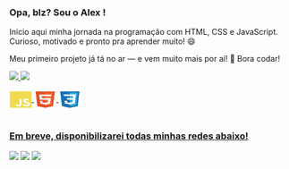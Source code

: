 ### Opa, blz? Sou o Alex !
Inicio aqui minha jornada na programação com HTML, CSS e JavaScript.
Curioso, motivado e pronto pra aprender muito! 😄

Meu primeiro projeto já tá no ar — e vem muito mais por aí! 🚀
Bora codar!

<div>
   <a href="https://github.com/Cordobaalex">
   <img height="180em" src="https://github-readme-stats.vercel.app/api?username=Cordobaalex&show_icons=true&theme=tokyonight&include_all_commits=true&count_private=true"/>
   <img height="180em" src="https://github-readme-stats.vercel.app/api/top-langs/?username=Cordobaalex&layout=compact&langs_count=6&theme=tokyonight"/>
</div>
    
<div style="display: inline_block"><br>
  <img align="center" alt="Js" height="30" width="40" src="https://raw.githubusercontent.com/devicons/devicon/master/icons/javascript/javascript-plain.svg">
  <img align="center" alt="HTML" height="30" width="40" src="https://raw.githubusercontent.com/devicons/devicon/master/icons/html5/html5-original.svg">
  <img align="center" alt="CSS" height="30" width="40" src="https://raw.githubusercontent.com/devicons/devicon/master/icons/css3/css3-original.svg">
</div>
 
<br>
 
### Em breve, disponibilizarei todas minhas redes abaixo!
 
<div> 
  <a href="https://instagram.com" target="_blank"><img src="https://img.shields.io/badge/-Instagram-%23E4405F?style=for-the-badge&logo=instagram&logoColor=white" target="_blank"></a>
 <a href="https://discord.gg/cordobaalex" target="_blank"><img src="https://img.shields.io/badge/Discord-7289DA?style=for-the-badge&logo=discord&logoColor=white" target="_blank"></a> 
  <a href="https://www.linkedin.com/in/alex-cordova-5070294b" target="_blank"><img src="https://img.shields.io/badge/-LinkedIn-%230077B5?style=for-the-badge&logo=linkedin&logoColor=white" target="_blank"></a>
</div>

<!--
<a href = "mailto:alexcordova.10@dgmail.com"><img src="https://img.shields.io/badge/-Gmail-%23333?style=for-the-badge&logo=gmail&logoColor=white" target="_blank"></a>
<a href="https://www.youtube.com/@Cordobaalex" target="_blank"><img src="https://img.shields.io/badge/YouTube-FF0000?style=for-the-badge&logo=youtube&logoColor=white" target="_blank"></a>
-->
